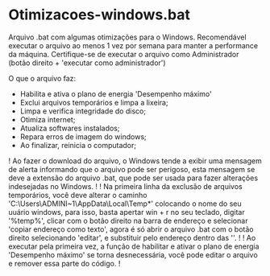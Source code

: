 # Otimizacoes-windows.bat

Arquivo .bat com algumas otimizações para o Windows.
Recomendável executar o arquivo ao menos 1 vez por semana para manter a performance da máquina.
Certifique-se de executar o arquivo como Administrador (botão direito + 'executar como administrador')

O que o arquivo faz:
- Habilita e ativa o plano de energia 'Desempenho máximo'
- Exclui arquivos temporários e limpa a lixeira;
- Limpa e verifica integridade do disco;
- Otimiza internet;
- Atualiza softwares instalados;
- Repara erros de imagem do windows;
- Ao finalizar, reinicia o computador;

! Ao fazer o download do arquivo, o Windows tende a exibir uma mensagem de alerta informando que o arquivo pode ser perigoso, esta mensagem se deve a extensão do arquivo .bat, que pode ser usada para fazer alterações indesejadas no Windows. !
! Na primeira linha da exclusão de arquivos temporários, você deve alterar o caminho 'C:\Users\ADMINI~1\AppData\Local\Temp\*' colocando o nome do seu uuário windows, para isso, basta apertar win + r no seu teclado, digitar '%temp%', clicar com o botão direito na barra de endereço e selecionar 'copiar endereço como texto', agora é só abrir o arquivo .bat com o botão direito selecionando 'editar', e substituir pelo endereço dentro das ''. !
! Ao executar pela primeira vez, a função de habilitar e ativar o plano de energia 'Desempenho máximo' se torna desnecessária, você pode editar o arquivo e remover essa parte do código. !

